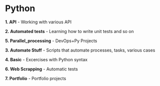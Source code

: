 # Python

**1. API** - Working with various API

**2. Automated tests** - Learning how to write unit tests and so on

**5. Parallel_processing** - DevOps+Py Projects 
	
**3. Automate Stuff** - Scripts that automate processes, tasks, various cases
	
**4. Basic** - Excercises with Python syntax

**6. Web Scrapping** - Automatic tests

**7. Portfolio** - Portfolio projects
